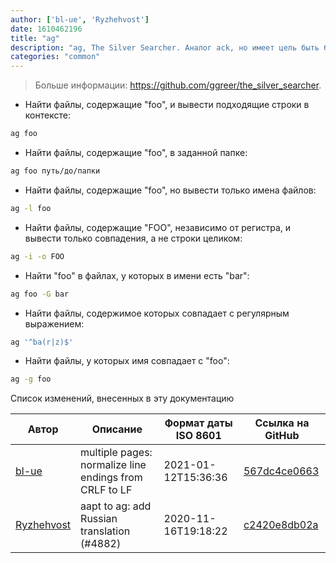```yaml
---
author: ['bl-ue', 'Ryzhehvost']
date: 1610462196
title: "ag"
description: "ag, The Silver Searcher. Аналог ack, но имеет цель быть быстрее."
categories: "common"
---
```

> Больше информации: <https://github.com/ggreer/the_silver_searcher>.

- Найти файлы, содержащие "foo", и вывести подходящие строки в контексте:

```bash
ag foo
```

- Найти файлы, содержащие "foo", в заданной папке:

```bash
ag foo путь/до/папки
```

- Найти файлы, содержащие "foo", но вывести только имена файлов:

```bash
ag -l foo
```

- Найти файлы, содержащие "FOO", независимо от регистра, и вывести только совпадения, а не строки целиком:

```bash
ag -i -o FOO
```

- Найти "foo" в файлах, у которых в имени есть "bar":

```bash
ag foo -G bar
```

- Найти файлы, содержимое которых совпадает с регулярным выражением:

```bash
ag '^ba(r|z)$'
```

- Найти файлы, у которых имя совпадает с "foo":

```bash
ag -g foo
```
Список изменений, внесенных в эту документацию


Автор | Описание | Формат даты ISO 8601 | Ссылка на GitHub
------|-----|-----|-----
[bl-ue](mailto:54780737+bl-ue@users.noreply.github.com) | multiple pages: normalize line endings from CRLF to LF | 2021-01-12T15:36:36 | [567dc4ce0663](https://github.com/tldr-pages/tldr/commit/567dc4ce0663231ea1b8b9533b327094eb82ba1f)
[Ryzhehvost](mailto:kotlyar.andrey@gmail.com) | aapt to ag: add Russian translation (#4882) | 2020-11-16T19:18:22 | [c2420e8db02a](https://github.com/tldr-pages/tldr/commit/c2420e8db02a6c24eb77d06c2b6394b8b6936421)

